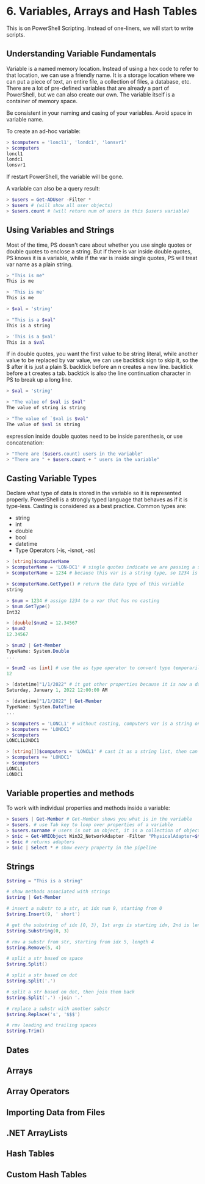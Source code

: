 # 6. Variables, Arrays and Hash Tables
This is on PowerShell Scripting. Instead of one-liners, we will start to write scripts. 

## Understanding Variable Fundamentals
Variable is a named memory location. Instead of using a hex code to refer to that location, we can use a friendly name. It is a storage location where we can put a piece of text, an entire file, a collection of files, a database, etc. There are a lot of pre-defined variables that are already a part of PowerShell, but we can also create our own. The variable itself is a container of memory space. 

Be consistent in your naming and casing of your variables. Avoid space in variable name. 

To create an ad-hoc variable: 
```powershell
> $computers = 'loncl1', 'londc1', 'lonsvr1'
> $computers
loncl1
londc1
lonsvr1
```

If restart PowerShell, the variable will be gone. 

A variable can also be a query result:
```powershell
> $users = Get-ADUser -Filter *
> $users # (will show all user objects)
> $users.count # (will return num of users in this $users variable)
```

## Using Variables and Strings
Most of the time, PS doesn't care about whether you use single quotes or double quotes to enclose a string. But if there is var inside double quotes, PS knows it is a variable, while if the var is inside single quotes, PS will treat var name as a plain string. 
```powershell
> "This is me"
This is me

> 'This is me'
This is me

> $val = 'string'

> "This is a $val"
This is a string

> 'This is a $val'
This is a $val
```

If in double quotes, you want the first value to be string literal, while another value to be replaced by var value, we can use backtick sign to skip it, so the $ after it is just a plain $. backtick before an n creates a new line. backtick before a t creates a tab. backtick is also the line continuation character in PS to break up a long line. 
```powershell
> $val = 'string'

> "The value of $val is $val"
The value of string is string

> "The value of `$val is $val"
The value of $val is string
```

expression inside double quotes need to be inside parenthesis, or use concatenation:
```powershell
> "There are ($users.count) users in the variable"
> "There are " + $users.count + " users in the variable"
```

## Casting Variable Types
Declare what type of data is stored in the variable so it is represented properly. PowerShell is a strongly typed language that behaves as if it is type-less. Casting is considered as a best practice. Common types are:
- string
- int
- double
- bool
- datetime
- Type Operators (-is, -isnot, -as)

```powershell
> [string]$computerName
> $computerName = 'LON-DC1' # single quotes indicate we are passing a string
> $computerName = 1234 # because this var is a string type, so 1234 is passed as a str

> $computerName.GetType() # return the data type of this variable
string 

> $num = 1234 # assign 1234 to a var that has no casting
> $num.GetType()
Int32

> [double]$num2 = 12.34567
> $num2
12.34567

> $num2 | Get-Member
TypeName: System.Double
...

> $num2 -as [int] # use the as type operator to convert type temporarily
12

> [datetime]"1/1/2022" # it got other properties because it is now a datetime type
Saturday, January 1, 2022 12:00:00 AM

> [datetime]"1/1/2022" | Get-Member
TypeName: System.DateTime
...

> $computers = 'LONCL1' # without casting, computers var is a string only
> $computers += 'LONDC1'
> $computers
LONCL1LONDC1

> [string[]]$computers = 'LONCL1' # cast it as a string list, then can append elem to it
> $computers += 'LONDC1'
> $computers
LONCL1
LONDC1
```

## Variable properties and methods
To work with individual properties and methods inside a variable:
```powershell
> $users | Get-Member # Get-Member shows you what is in the variable
> $users. # use Tab key to loop over properties of a variable
> $users.surname # users is not an object, it is a collection of objects, but PW3 allow to fetch properties out of each object in a collection
> $nic = Get-WMIObject Win32_NetworkAdapter -Filter "PhysicalAdapter=$true"
> $nic # returns adapters
> $nic | Select * # show every property in the pipeline
```

## Strings
```powershell
$string = "This is a string"

# show methods associated with strings
$string | Get-Member

# insert a substr to a str, at idx num 9, starting from 0
$string.Insert(9, ' short')

# get the substring of idx [0, 3), 1st args is starting idx, 2nd is length
$string.Substring(0, 3)

# rmv a substr from str, starting from idx 5, length 4
$string.Remove(5, 4)

# split a str based on space
$string.Split()

# split a str based on dot
$string.Split('.')

# split a str based on dot, then join them back
$string.Split('.') -join '.'

# replace a substr with another substr
$string.Replace('s', '$$$')

# rmv leading and trailing spaces
$string.Trim()
```

## Dates


## Arrays


## Array Operators


## Importing Data from Files


## .NET ArrayLists


## Hash Tables


## Custom Hash Tables





